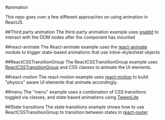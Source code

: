 #animation

This repo goes over a few different approaches on using animation in ReactJS.

##Third party animation
The third-party animation example uses [snabbt](https://daniel-lundin.github.io/snabbt.js/) to interact
with the DOM nodes after the component has mounted

##react-animate
The React-animate example uses the [react-animate](https://github.com/elierotenberg/react-animate) module to trigger
state-based animations that use inline-stylesheet objects

##ReactCSSTransitionGroup
The ReactCSSTransitionGroup example uses [ReactCSSTransitionGroup](https://facebook.github.io/react/docs/animation.html#high-level-api-reactcsstransitiongroup)
and CSS classes to animate the UI elements.

##react-motion
The react-motion example uses [react-motion](https://github.com/chenglou/react-motion) to build "physics" aware UI elements
that animate accordingly.

##menu
The "menu" example uses a combination of CSS transitions toggled via classes, 
and state based animations using [TweenLite](http://greensock.com/tweenlite)

##State transitions
The state transitions example shows how to use ReactCSSTransitionGroup to 
transition between states in [react-router](https://github.com/rackt/react-router)